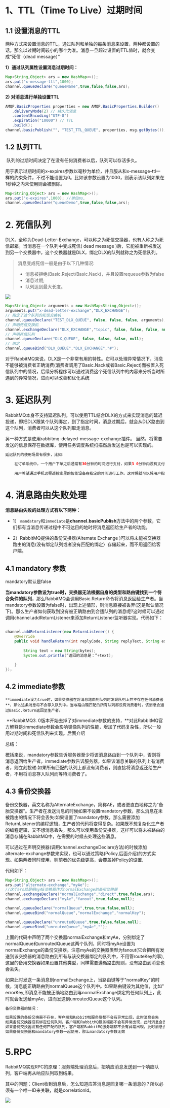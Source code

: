 # 1、TTL（Time To Live）过期时间

## 1.1 设置消息的TTL

​	两种方式来设置消息的TTL，通过队列和单独的每条消息来设置，两种都设置的话，那么以过期时间较小的哪个为准。消息一旦超过设置的TTL值时，就会变成“死信（dead message）”

**1）通过队列属性设置消息过期时间：**

```java
Map<String,Object> ars = new HashMap<>();
ars.put("x-message-ttl",1000);
channel.queueDeclare("queueName",true,false,false,ars);
```

**2)  对消息进行单独设置TTL**

```java
AMQP.BasicProperties properties = new AMQP.BasicProperties.Builder()
   .deliveryMode(2) // 持久化消息
   .contentEncoding("UTF-8")
   .expiration("10000") // TTL
   .build();
channel.basicPublish("", "TEST_TTL_QUEUE", properties, msg.getBytes());
```



## 1.2 队列TTL

​	队列的过期时间决定了在没有任何消费者以后，队列可以存活多久。

​	用于表示过期时间的x-expires参数以毫秒为单位，井且服从和x-message-ttl一样的约束条件，不过不能设置为0。比如该参数设置为1000，则表示该队列如果在1秒钟之内未使用则会被删除。

```java
Map<String,Object> ars = new HashMap<>();
ars.put("x-expires",1000); //单位ms,
channel.queueDeclare("queueDemo",true,false,false,ars);
```



# 2. 死信队列

​	DLX，全称为Dead-Letter-Exchange，可以称之为死信交换器，也有人称之为死信邮箱。当消息在一个队列中变成死信( dead message )后，它能被重新被发送到另一个交换器中，这个交换器就是DLX，绑定DLX的队列就称之为死信队列。

>  消息变成死信一般是由于以下几种情况:
>
> - 消息被拒绝(Basic.Reject/Basic.Nack)，并且设置requeue参数为false
> -  消息过期;
> - 队列达到最大长度。

![](http://ww1.sinaimg.cn/large/b8a27c2fgy1g22j4t3q1gj20h008x0t0.jpg)

```java
Map<String,Object> arguments = new HashMap<String,Object>();
arguments.put("x-dead-letter-exchange","DLX_EXCHANGE");
// 指定了这个队列的死信交换机
channel.queueDeclare("TEST_DLX_QUEUE", false, false, false, arguments);
// 声明死信交换机
channel.exchangeDeclare("DLX_EXCHANGE","topic", false, false, false, null);
// 声明死信队列
channel.queueDeclare("DLX_QUEUE", false, false, false, null);
// 绑定
channel.queueBind("DLX_QUEUE","DLX_EXCHANGE","#");
```

​	对于RabbitMQ来说，DLX是一个非常有用的特性。它可以处理异常情况下，消息不能够被消费者正确消费(消费者调用了Basic.Nack或者Basic.Reject)而被置入死信队列中的情况，后续分析程序可以通过消费这个死信队列中的内容来分析当时所遇到的异常情况，进而可以改善和优化系统



# 3. 延迟队列

​	RabbitMQ本身不支持延迟队列。可以使用TTL结合DLX的方式来实现消息的延迟投递，即把DLX跟某个队列绑定，到了指定时间，消息过期后，就会从DLX路由到这个队列，消费者可以从这个队列取走消息。

另一种方式是使用rabbitmq-delayed-message-exchange插件。
当然，将需要发送的信息保存在数据库，使用任务调度系统扫描然后发送也是可以实现的。



```java
延迟队列的使用场景有很多，比如:

	在订单系统中，一个用户下单之后通常有30分钟的时间进行支付，如果3 0分钟内没有支付成功，那么这个订单将进行异常处理，这时就可以使用延迟队列来处理这些订单了。
	
	用户希望通过手机远程遥控家里的智能设备在指定的时间进行工作。这时候就可以将用户指令发送到延迟队列，当指令设定的时间到了再将指令推送到智能设备。
```

# 4. 消息路由失败处理

  **消息路由失败的处理方式有以下两种：**

- 1） `mandatory`和`immediate`是**channel.basicPublish**方法中的两个参数，它们都有当消息传递过程中不可达目的地时将消息返回给生产者的功能。

- 2）RabbitMQ提供的备份交换器(Altemate  Exchange )可以将未能被交换器路由的消息(没有绑定队列或者没有匹配的绑定〉存储起来，而不用返回给客户端。

## 4.1  mandatory 参数

mandatory默认是false

​	**当mandatory参数设为true时，交换器无法根据自身的类型和路由键找到一个符合条件的队列**，那么RabbitMQ会调用Basic.Return命令将消息返回给生产者。当mandatory参数设置为false时，出现上述情形，则消息直接被丢弃(这是默认情况下)。那么生产者如何获取到没有被正确路由到合适队列的消息呢?这时候可以通过调用channel.addReturnListener来添加ReturnListener监听器实现。代码如下：

```java

channel.addReturnListener(new ReturnListener() {
    @Override
    public void handleReturn(int replyCode, String replyText, String exchange, String routeKey, AMQP.BasicProperties basicProperties, byte[] bytes) throws IOException {
        
        String text = new String(bytes);
        System.out.println(“返回的消息是：”+text);
        
    }
});
```

## 4.2 immediate参数

 	**immediate设为true时，如果交换器在将消息路由到队列时发现队列上并不存在任何消费者**，那么这条消息将不会存入队列中。当与路由键匹配的所有队列都没有消费者时，该消息会通过Basic.Return返回至生产者。



​       **RabbitMQ3. 0版本开始去掉了对immediate参数的支持，**对此RabbitMQ官方解释是:immediate参数会影响镜像队列的性能，增加了代码复杂性，所以一般用过期时间和死信队列来实现。后面介绍



总结：

​         概括来说，mandatory参数告诉服务器至少将该消息路由到一个队列中，否则将消息返回给生产者。immediate参数告诉服务器，如果该消息关联的队列上有消费者，则立刻投递:如果所有匹配的队列上都没有消费者，则直接将消息返还给生产者，不用将消息存入队列而等待消费者了。



## 4.3 备份交换器

​	备份交换器，英文名称为AlternateExchange，简称AE，或者更直白地称之为"备胎交换器"。生产者在发送消息的时候如果不设置mandatory参数，那么消息在未被路由的情况下将会丢失:如果设置了mandatory参数，那么需要添加ReturnListener的编程逻辑，生产者的代码将变得复杂。如果既不想复杂化生产者的编程逻辑，又不想消息丢失，那么可以使用备份交换器，这样可以将未被路由的消息存储在RabbitMQ中，在需要的时候去处理这些消息。

​        可以通过在声明交换器(调用channel.exchangeDeclare方法)的时候添加alternate-exchange参数来实现，也可以通过策略(Policy,后面介绍)的方式实现。如果两者同时使用，则前者的优先级更高，会覆盖掉Policy的设置.

代码如下：

```java
Map<String,Object> ars = new HashMap<>();
ars.put("alternate-exchange","myAe");
//这个ars就是把myAE交换器作为normalExchange的备用交换器
channel.exchangeDeclare("normalExchange","direct",true,false,ars);
channel.exchangeDeclare("myAe","fanout",true,false,null);

channel.queueDeclare("normalQueue",true,true,false,null);
channel.queueBind("normalQueue","normalExchange","normalKey");

channel.queueDeclare("unroutedQueue",true,false,false,null);
channel.queueBind("unroutedQueue","myAe","");
```

​	上面的代码中声明了两个交换器normalExchange和myAe，分别绑定了normalQueue和unroutedQueue这两个队列，同时将myAe设置为normalExchange的备份交换器。注意myAe的交换器类型为fanout(它会把所有发送到该交换器的消息路由到所有与该交换器绑定的队列中，不用管routeKey的事),这里的备用交换器如果设置其他类型，同样需要遵循路由规则，没有路由到消息也会丢失。

​       如果此时发送一条消息到normalExchange上，当路由键等于"normalKey"的时候，消息能正确路由到normalQueue这个队列中。如果路由键设为其他值，比如" errorKey,即消息不能被正确地路由到与normalExchange绑定的任何队列上，此时就会发送给myAe，进而发送到unroutedQueue这个队列。



```java
备份交换器的情况：

如果设置的备份交换器不存在，客户端和RabbitMQ服务端都不会有异常出现，此时消息会失
如果备份交换器没有绑定任何队列，客户端和RabbitMQ服务端都不会有异常出现，此时消息会丢失
如果备份交换器没有任何匹配的队列，客户端和RabbitMQ服务端都不会有异常出现，此时消息会丢失
如果备份交换器和mandatory参数一起使用，那么mandatory参数无效
```



# 5.RPC

​	RabbitMQ实现RPC的原理：服务端处理消息后，把响应消息发送到一个响应队列，客户端再从响应队列取到结果。

​	其中的问题：Client收到消息后，怎么知道应答消息是回复哪一条消息的？所以必须有一个唯一ID来关联，就是correlationId。

![](http://ww1.sinaimg.cn/large/b8a27c2fgy1g22jmo47gfj20g3051t91.jpg)

